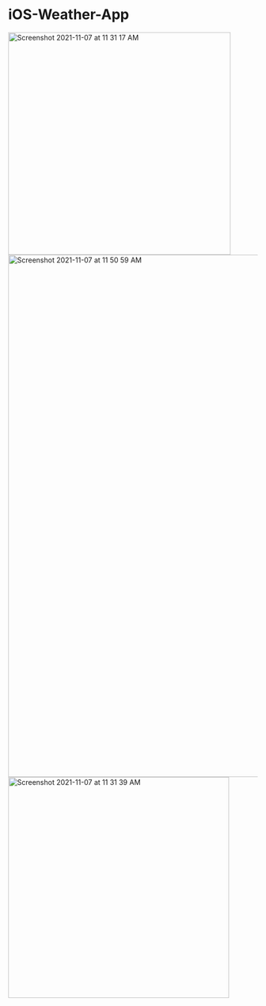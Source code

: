 # iOS-Weather-App

<img width="449" alt="Screenshot 2021-11-07 at 11 31 17 AM" src="https://github.com/pushanweb/iOS-Weather-App/assets/61117657/b42eadc8-4710-49f9-a24f-54807f2b8f93">
<img width="1054" alt="Screenshot 2021-11-07 at 11 50 59 AM" src="https://github.com/pushanweb/iOS-Weather-App/assets/61117657/5632df6d-38c0-413d-aac6-0d6c60b66d33">
<img width="446" alt="Screenshot 2021-11-07 at 11 31 39 AM" src="https://github.com/pushanweb/iOS-Weather-App/assets/61117657/4693f703-3e9c-4402-8f0a-753899469bd5">
